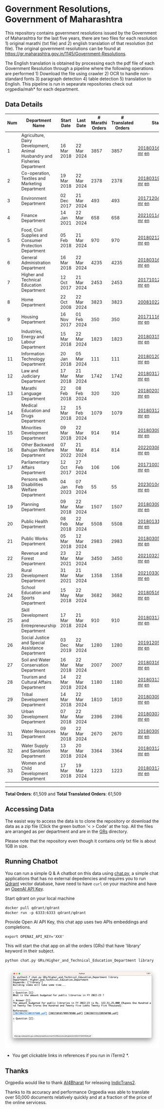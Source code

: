 # Government Resolutions, Government of Maharashtra

This repository contains government resolutions issued by the Government of Maharashtra for the last five years, there are two files for each resolution 1) original marathi (txt file) and 2) english translation of that resolution (txt file). The original government resolutions can be found at https://gr.maharashtra.gov.in/1145/Government-Resolutions.

The English translation is obtained by processing each the pdf file of each Government Resolution through a pipeline where the following operations are performed 1) Download the file using crawler 2) OCR to handle non-standard fonts 3) paragraph detection 4) table  detection 5) translation to English. This pipeline is run in sepearate repositories check out orgpedia/mah* for each department.


## Data Details

| Num | Department Name | Start Date | Last Date | # Marathi Orders | # Translated Orders | Starting Order | Last Order |
| --- | --------------- | ---------- | --------- | ---------------- | ------------------- | -------------- | ---------- |
| 1 | Agriculture, Dairy Development, Animal Husbandry and Fisheries Department | 16 Mar 2018 | 22 Mar 2024 | 3857 | 3857 | [201803161624182101.pdf](https://gr.maharashtra.gov.in/Site/Upload/Government%20Resolutions/English/201803161624182101.pdf) [mr](GRs/Agriculture,_Dairy_Development,_Animal_Husbandry_and_Fisheries_Department/201803161624182101.pdf.mr.txt) [en](GRs/Agriculture,_Dairy_Development,_Animal_Husbandry_and_Fisheries_Department/201803161624182101.pdf.en.txt) | [202403221549511001.pdf](https://gr.maharashtra.gov.in/Site/Upload/Government%20Resolutions/English/202403221549511001.pdf) [mr](GRs/Agriculture,_Dairy_Development,_Animal_Husbandry_and_Fisheries_Department/202403221549511001.pdf.mr.txt) [en](GRs/Agriculture,_Dairy_Development,_Animal_Husbandry_and_Fisheries_Department/202403221549511001.pdf.en.txt) |
| 2 | Co-operation, Textiles and Marketing Department | 19 Mar 2018 | 22 Mar 2024 | 2378 | 2378 | [201803191257576702.pdf](https://gr.maharashtra.gov.in/Site/Upload/Government%20Resolutions/English/201803191257576702.pdf) [mr](GRs/Co-operation,_Textiles_and_Marketing_Department/201803191257576702.pdf.mr.txt) [en](GRs/Co-operation,_Textiles_and_Marketing_Department/201803191257576702.pdf.en.txt) | [202403221128443102.pdf](https://gr.maharashtra.gov.in/Site/Upload/Government%20Resolutions/English/202403221128443102.pdf) [mr](GRs/Co-operation,_Textiles_and_Marketing_Department/202403221128443102.pdf.mr.txt) [en](GRs/Co-operation,_Textiles_and_Marketing_Department/202403221128443102.pdf.en.txt) |
| 3 | Environment Department | 02 Dec 2017 | 21 Mar 2024 | 493 | 493 | [201712041147216904.pdf](https://gr.maharashtra.gov.in/Site/Upload/Government%20Resolutions/English/201712041147216904.pdf) [mr](GRs/Environment_Department/201712041147216904.pdf.mr.txt) [en](GRs/Environment_Department/201712041147216904.pdf.en.txt) | [202403221423085904.pdf](https://gr.maharashtra.gov.in/Site/Upload/Government%20Resolutions/English/202403221423085904.pdf) [mr](GRs/Environment_Department/202403221423085904.pdf.mr.txt) [en](GRs/Environment_Department/202403221423085904.pdf.en.txt) |
| 4 | Finance Department | 14 Jan 2021 | 22 Mar 2024 | 658 | 658 | [202101141237329905.pdf](https://gr.maharashtra.gov.in/Site/Upload/Government%20Resolutions/English/202101141237329905.pdf) [mr](GRs/Finance_Department/202101141237329905.pdf.mr.txt) [en](GRs/Finance_Department/202101141237329905.pdf.en.txt) | [202403221516209905.pdf](https://gr.maharashtra.gov.in/Site/Upload/Government%20Resolutions/English/202403221516209905.pdf) [mr](GRs/Finance_Department/202403221516209905.pdf.mr.txt) [en](GRs/Finance_Department/202403221516209905.pdf.en.txt) |
| 5 | Food, Civil Supplies and Consumer Protection Department | 05 Feb 2018 | 21 Mar 2024 | 970 | 970 | [201802121244545806.pdf](https://gr.maharashtra.gov.in/Site/Upload/Government%20Resolutions/English/201802121244545806.pdf) [mr](GRs/Food,_Civil_Supplies_and_Consumer_Protection_Department/201802121244545806.pdf.mr.txt) [en](GRs/Food,_Civil_Supplies_and_Consumer_Protection_Department/201802121244545806.pdf.en.txt) | [202403211653065306.pdf](https://gr.maharashtra.gov.in/Site/Upload/Government%20Resolutions/English/202403211653065306.pdf) [mr](GRs/Food,_Civil_Supplies_and_Consumer_Protection_Department/202403211653065306.pdf.mr.txt) [en](GRs/Food,_Civil_Supplies_and_Consumer_Protection_Department/202403211653065306.pdf.en.txt) |
| 6 | General Administration Department | 16 Mar 2018 | 22 Mar 2024 | 4235 | 4235 | [201803161224022707.pdf](https://gr.maharashtra.gov.in/Site/Upload/Government%20Resolutions/English/201803161224022707.pdf) [mr](GRs/General_Administration_Department/201803161224022707.pdf.mr.txt) [en](GRs/General_Administration_Department/201803161224022707.pdf.en.txt) | [202403221119436707.pdf](https://gr.maharashtra.gov.in/Site/Upload/Government%20Resolutions/English/202403221119436707.pdf) [mr](GRs/General_Administration_Department/202403221119436707.pdf.mr.txt) [en](GRs/General_Administration_Department/202403221119436707.pdf.en.txt) |
| 7 | Higher and Technical Education Department | 12 Oct 2017 | 21 Mar 2024 | 2453 | 2453 | [201710121514029708.pdf](https://gr.maharashtra.gov.in/Site/Upload/Government%20Resolutions/English/201710121514029708.pdf) [mr](GRs/Higher_and_Technical_Education_Department/201710121514029708.pdf.mr.txt) [en](GRs/Higher_and_Technical_Education_Department/201710121514029708.pdf.en.txt) | [202403221555262308.pdf](https://gr.maharashtra.gov.in/Site/Upload/Government%20Resolutions/English/202403221555262308.pdf) [mr](GRs/Higher_and_Technical_Education_Department/202403221555262308.pdf.mr.txt) [en](GRs/Higher_and_Technical_Education_Department/202403221555262308.pdf.en.txt) |
| 8 | Home Department | 22 Oct 2008 | 22 Mar 2024 | 3823 | 3823 | [20081022.pdf](https://gr.maharashtra.gov.in/Site/Upload/Government%20Resolutions/English/20081022.pdf) [mr](GRs/Home_Department/20081022.pdf.mr.txt) [en](GRs/Home_Department/20081022.pdf.en.txt) | [202403221356378529.pdf](https://gr.maharashtra.gov.in/Site/Upload/Government%20Resolutions/English/202403221356378529.pdf) [mr](GRs/Home_Department/202403221356378529.pdf.mr.txt) [en](GRs/Home_Department/202403221356378529.pdf.en.txt) |
| 9 | Housing Department | 16 Nov 2017 | 01 Feb 2024 | 350 | 350 | [201711161447076609.pdf](https://gr.maharashtra.gov.in/Site/Upload/Government%20Resolutions/English/201711161447076609.pdf) [mr](GRs/Housing_Department/201711161447076609.pdf.mr.txt) [en](GRs/Housing_Department/201711161447076609.pdf.en.txt) | [202402011846017709.pdf](https://gr.maharashtra.gov.in/Site/Upload/Government%20Resolutions/English/202402011846017709.pdf) [mr](GRs/Housing_Department/202402011846017709.pdf.mr.txt) [en](GRs/Housing_Department/202402011846017709.pdf.en.txt) |
| 10 | Industries, Energy and Labour Department | 15 Mar 2018 | 22 Mar 2024 | 1823 | 1823 | [201803151204055010.pdf](https://gr.maharashtra.gov.in/Site/Upload/Government%20Resolutions/English/201803151204055010.pdf) [mr](GRs/Industries,_Energy_and_Labour_Department/201803151204055010.pdf.mr.txt) [en](GRs/Industries,_Energy_and_Labour_Department/201803151204055010.pdf.en.txt) | [202403221721279810.pdf](https://gr.maharashtra.gov.in/Site/Upload/Government%20Resolutions/English/202403221721279810.pdf) [mr](GRs/Industries,_Energy_and_Labour_Department/202403221721279810.pdf.mr.txt) [en](GRs/Industries,_Energy_and_Labour_Department/202403221721279810.pdf.en.txt) |
| 11 | Information Technology Department | 20 Jan 2018 | 05 Mar 2024 | 111 | 111 | [201801201843024511.pdf](https://gr.maharashtra.gov.in/Site/Upload/Government%20Resolutions/English/201801201843024511.pdf) [mr](GRs/Information_Technology_Department/201801201843024511.pdf.mr.txt) [en](GRs/Information_Technology_Department/201801201843024511.pdf.en.txt) | [202403051249430211.pdf](https://gr.maharashtra.gov.in/Site/Upload/Government%20Resolutions/English/202403051249430211.pdf) [mr](GRs/Information_Technology_Department/202403051249430211.pdf.mr.txt) [en](GRs/Information_Technology_Department/202403051249430211.pdf.en.txt) |
| 12 | Law and Judiciary Department | 17 Mar 2018 | 21 Mar 2024 | 1742 | 1742 | [201803171129290212.pdf](https://gr.maharashtra.gov.in/Site/Upload/Government%20Resolutions/English/201803171129290212.pdf) [mr](GRs/Law_and_Judiciary_Department/201803171129290212.pdf.mr.txt) [en](GRs/Law_and_Judiciary_Department/201803171129290212.pdf.en.txt) | [202403211721008512.pdf](https://gr.maharashtra.gov.in/Site/Upload/Government%20Resolutions/English/202403211721008512.pdf) [mr](GRs/Law_and_Judiciary_Department/202403211721008512.pdf.mr.txt) [en](GRs/Law_and_Judiciary_Department/202403211721008512.pdf.en.txt) |
| 13 | Marathi Language Department | 22 Feb 2018 | 08 Feb 2024 | 320 | 320 | [201802031549154233.pdf](https://gr.maharashtra.gov.in/Site/Upload/Government%20Resolutions/English/201802031549154233.pdf) [mr](GRs/Marathi_Language_Department/201802031549154233.pdf.mr.txt) [en](GRs/Marathi_Language_Department/201802031549154233.pdf.en.txt) | [202402081702444933.pdf](https://gr.maharashtra.gov.in/Site/Upload/Government%20Resolutions/English/202402081702444933.pdf) [mr](GRs/Marathi_Language_Department/202402081702444933.pdf.mr.txt) [en](GRs/Marathi_Language_Department/202402081702444933.pdf.en.txt) |
| 14 | Medical Education and Drugs Department | 12 Mar 2018 | 15 Feb 2024 | 1079 | 1079 | [201803121137094813.pdf](https://gr.maharashtra.gov.in/Site/Upload/Government%20Resolutions/English/201803121137094813.pdf) [mr](GRs/Medical_Education_and_Drugs_Department/201803121137094813.pdf.mr.txt) [en](GRs/Medical_Education_and_Drugs_Department/201803121137094813.pdf.en.txt) | [202402151730562913.pdf](https://gr.maharashtra.gov.in/Site/Upload/Government%20Resolutions/English/202402151730562913.pdf) [mr](GRs/Medical_Education_and_Drugs_Department/202402151730562913.pdf.mr.txt) [en](GRs/Medical_Education_and_Drugs_Department/202402151730562913.pdf.en.txt) |
| 15 | Minorities Development Department | 09 Mar 2018 | 22 Mar 2024 | 914 | 914 | [201803091218355314.pdf](https://gr.maharashtra.gov.in/Site/Upload/Government%20Resolutions/English/201803091218355314.pdf) [mr](GRs/Minorities_Development_Department/201803091218355314.pdf.mr.txt) [en](GRs/Minorities_Development_Department/201803091218355314.pdf.en.txt) | [202403221559216314.pdf](https://gr.maharashtra.gov.in/Site/Upload/Government%20Resolutions/English/202403221559216314.pdf) [mr](GRs/Minorities_Development_Department/202403221559216314.pdf.mr.txt) [en](GRs/Minorities_Development_Department/202403221559216314.pdf.en.txt) |
| 16 | Other Backward Bahujan Welfare Department | 07 Mar 2022 | 21 Mar 2024 | 814 | 814 | [202203081752439334.pdf](https://gr.maharashtra.gov.in/Site/Upload/Government%20Resolutions/English/202203081752439334.pdf) [mr](GRs/Other_Backward_Bahujan_Welfare_Department/202203081752439334.pdf.mr.txt) [en](GRs/Other_Backward_Bahujan_Welfare_Department/202203081752439334.pdf.en.txt) | [202403221614173834.pdf](https://gr.maharashtra.gov.in/Site/Upload/Government%20Resolutions/English/202403221614173834.pdf) [mr](GRs/Other_Backward_Bahujan_Welfare_Department/202403221614173834.pdf.mr.txt) [en](GRs/Other_Backward_Bahujan_Welfare_Department/202403221614173834.pdf.en.txt) |
| 17 | Parliamentary Affairs Department | 12 Oct 2017 | 27 Feb 2024 | 106 | 106 | [201710031642378615.pdf](https://gr.maharashtra.gov.in/Site/Upload/Government%20Resolutions/English/201710031642378615.pdf) [mr](GRs/Parliamentary_Affairs_Department/201710031642378615.pdf.mr.txt) [en](GRs/Parliamentary_Affairs_Department/201710031642378615.pdf.en.txt) | [202402271500283915.pdf](https://gr.maharashtra.gov.in/Site/Upload/Government%20Resolutions/English/202402271500283915.pdf) [mr](GRs/Parliamentary_Affairs_Department/202402271500283915.pdf.mr.txt) [en](GRs/Parliamentary_Affairs_Department/202402271500283915.pdf.en.txt) |
| 18 | Persons with Disabilities Welfare Department | 04 Jan 2023 | 07 Feb 2024 | 55 | 55 | [202301041906309635.pdf](https://gr.maharashtra.gov.in/Site/Upload/Government%20Resolutions/English/202301041906309635.pdf) [mr](GRs/Persons_with_Disabilities_Welfare_Department/202301041906309635.pdf.mr.txt) [en](GRs/Persons_with_Disabilities_Welfare_Department/202301041906309635.pdf.en.txt) | [202402071746194335.pdf](https://gr.maharashtra.gov.in/Site/Upload/Government%20Resolutions/English/202402071746194335.pdf) [mr](GRs/Persons_with_Disabilities_Welfare_Department/202402071746194335.pdf.mr.txt) [en](GRs/Persons_with_Disabilities_Welfare_Department/202402071746194335.pdf.en.txt) |
| 19 | Planning Department | 09 Mar 2018 | 22 Mar 2024 | 1507 | 1507 | [201803091441032716.pdf](https://gr.maharashtra.gov.in/Site/Upload/Government%20Resolutions/English/201803091441032716.pdf) [mr](GRs/Planning_Department/201803091441032716.pdf.mr.txt) [en](GRs/Planning_Department/201803091441032716.pdf.en.txt) | [202403221555262916.pdf](https://gr.maharashtra.gov.in/Site/Upload/Government%20Resolutions/English/202403221555262916.pdf) [mr](GRs/Planning_Department/202403221555262916.pdf.mr.txt) [en](GRs/Planning_Department/202403221555262916.pdf.en.txt) |
| 20 | Public Health Department | 08 Feb 2018 | 22 Mar 2024 | 5508 | 5508 | [201801311722275417.pdf](https://gr.maharashtra.gov.in/Site/Upload/Government%20Resolutions/English/201801311722275417.pdf) [mr](GRs/Public_Health_Department/201801311722275417.pdf.mr.txt) [en](GRs/Public_Health_Department/201801311722275417.pdf.en.txt) | [202403221114252717.pdf](https://gr.maharashtra.gov.in/Site/Upload/Government%20Resolutions/English/202403221114252717.pdf) [mr](GRs/Public_Health_Department/202403221114252717.pdf.mr.txt) [en](GRs/Public_Health_Department/202403221114252717.pdf.en.txt) |
| 21 | Public Works Department | 05 Mar 2018 | 12 Mar 2024 | 2983 | 2983 | [201803051515468118.pdf](https://gr.maharashtra.gov.in/Site/Upload/Government%20Resolutions/English/201803051515468118.pdf) [mr](GRs/Public_Works_Department/201803051515468118.pdf.mr.txt) [en](GRs/Public_Works_Department/201803051515468118.pdf.en.txt) | [202403121837444618.pdf](https://gr.maharashtra.gov.in/Site/Upload/Government%20Resolutions/English/202403121837444618.pdf) [mr](GRs/Public_Works_Department/202403121837444618.pdf.mr.txt) [en](GRs/Public_Works_Department/202403121837444618.pdf.en.txt) |
| 22 | Revenue and Forest Department | 23 Mar 2021 | 22 Mar 2024 | 3450 | 3450 | [202103231328393119.pdf](https://gr.maharashtra.gov.in/Site/Upload/Government%20Resolutions/English/202103231328393119.pdf) [mr](GRs/Revenue_and_Forest_Department/202103231328393119.pdf.mr.txt) [en](GRs/Revenue_and_Forest_Department/202103231328393119.pdf.en.txt) | [202403221630204119.pdf](https://gr.maharashtra.gov.in/Site/Upload/Government%20Resolutions/English/202403221630204119.pdf) [mr](GRs/Revenue_and_Forest_Department/202403221630204119.pdf.mr.txt) [en](GRs/Revenue_and_Forest_Department/202403221630204119.pdf.en.txt) |
| 23 | Rural Development Department | 31 Mar 2021 | 21 Mar 2024 | 1358 | 1358 | [202103301021181120.pdf](https://gr.maharashtra.gov.in/Site/Upload/Government%20Resolutions/English/202103301021181120.pdf) [mr](GRs/Rural_Development_Department/202103301021181120.pdf.mr.txt) [en](GRs/Rural_Development_Department/202103301021181120.pdf.en.txt) | [202403211639187120.pdf](https://gr.maharashtra.gov.in/Site/Upload/Government%20Resolutions/English/202403211639187120.pdf) [mr](GRs/Rural_Development_Department/202403211639187120.pdf.mr.txt) [en](GRs/Rural_Development_Department/202403211639187120.pdf.en.txt) |
| 24 | School Education and Sports Department | 15 May 2018 | 22 Mar 2024 | 3682 | 3682 | [201805161114241221.pdf](https://gr.maharashtra.gov.in/Site/Upload/Government%20Resolutions/English/201805161114241221.pdf) [mr](GRs/School_Education_and_Sports_Department/201805161114241221.pdf.mr.txt) [en](GRs/School_Education_and_Sports_Department/201805161114241221.pdf.en.txt) | [202403221314074021.pdf](https://gr.maharashtra.gov.in/Site/Upload/Government%20Resolutions/English/202403221314074021.pdf) [mr](GRs/School_Education_and_Sports_Department/202403221314074021.pdf.mr.txt) [en](GRs/School_Education_and_Sports_Department/202403221314074021.pdf.en.txt) |
| 25 | Skill Development and Entrepreneurship Department | 17 Mar 2018 | 21 Mar 2024 | 910 | 910 | [201803171322099003.pdf](https://gr.maharashtra.gov.in/Site/Upload/Government%20Resolutions/English/201803171322099003.pdf) [mr](GRs/Skill_Development_and_Entrepreneurship_Department/201803171322099003.pdf.mr.txt) [en](GRs/Skill_Development_and_Entrepreneurship_Department/201803171322099003.pdf.en.txt) | [202403211841225503.pdf](https://gr.maharashtra.gov.in/Site/Upload/Government%20Resolutions/English/202403211841225503.pdf) [mr](GRs/Skill_Development_and_Entrepreneurship_Department/202403211841225503.pdf.mr.txt) [en](GRs/Skill_Development_and_Entrepreneurship_Department/202403211841225503.pdf.en.txt) |
| 26 | Social Justice and Special Assistance Department | 03 Dec 2019 | 22 Mar 2024 | 1280 | 1280 | [201912051107011622.pdf](https://gr.maharashtra.gov.in/Site/Upload/Government%20Resolutions/English/201912051107011622.pdf) [mr](GRs/Social_Justice_and_Special_Assistance_Department/201912051107011622.pdf.mr.txt) [en](GRs/Social_Justice_and_Special_Assistance_Department/201912051107011622.pdf.en.txt) | [202403221254192122.pdf](https://gr.maharashtra.gov.in/Site/Upload/Government%20Resolutions/English/202403221254192122.pdf) [mr](GRs/Social_Justice_and_Special_Assistance_Department/202403221254192122.pdf.mr.txt) [en](GRs/Social_Justice_and_Special_Assistance_Department/202403221254192122.pdf.en.txt) |
| 27 | Soil and Water Conservation Department | 16 Mar 2018 | 22 Mar 2024 | 2007 | 2007 | [201803161247582426.pdf](https://gr.maharashtra.gov.in/Site/Upload/Government%20Resolutions/English/201803161247582426.pdf) [mr](GRs/Soil_and_Water_Conservation_Department/201803161247582426.pdf.mr.txt) [en](GRs/Soil_and_Water_Conservation_Department/201803161247582426.pdf.en.txt) | [202403221606379226.pdf](https://gr.maharashtra.gov.in/Site/Upload/Government%20Resolutions/English/202403221606379226......pdf) [mr](GRs/Soil_and_Water_Conservation_Department/202403221606379226.pdf.mr.txt) [en](GRs/Soil_and_Water_Conservation_Department/202403221606379226.pdf.en.txt) |
| 28 | Tourism and Cultural Affairs Department | 14 Mar 2018 | 22 Mar 2024 | 1180 | 1180 | [201803131542054523.pdf](https://gr.maharashtra.gov.in/Site/Upload/Government%20Resolutions/English/201803131542054523.pdf) [mr](GRs/Tourism_and_Cultural_Affairs_Department/201803131542054523.pdf.mr.txt) [en](GRs/Tourism_and_Cultural_Affairs_Department/201803131542054523.pdf.en.txt) | [202403221519473323.pdf](https://gr.maharashtra.gov.in/Site/Upload/Government%20Resolutions/English/202403221519473323.pdf) [mr](GRs/Tourism_and_Cultural_Affairs_Department/202403221519473323.pdf.mr.txt) [en](GRs/Tourism_and_Cultural_Affairs_Department/202403221519473323.pdf.en.txt) |
| 29 | Tribal Development Department | 14 Mar 2018 | 22 Mar 2024 | 1810 | 1810 | [201803091105184924.pdf](https://gr.maharashtra.gov.in/Site/Upload/Government%20Resolutions/English/201803091105184924.pdf) [mr](GRs/Tribal_Development_Department/201803091105184924.pdf.mr.txt) [en](GRs/Tribal_Development_Department/201803091105184924.pdf.en.txt) | [202403211027186024.pdf](https://gr.maharashtra.gov.in/Site/Upload/Government%20Resolutions/English/202403211027186024.pdf) [mr](GRs/Tribal_Development_Department/202403211027186024.pdf.mr.txt) [en](GRs/Tribal_Development_Department/202403211027186024.pdf.en.txt) |
| 30 | Urban Development Department | 07 Mar 2018 | 22 Mar 2024 | 2396 | 2396 | [201803071203178325.pdf](https://gr.maharashtra.gov.in/Site/Upload/Government%20Resolutions/English/201803071203178325.pdf) [mr](GRs/Urban_Development_Department/201803071203178325.pdf.mr.txt) [en](GRs/Urban_Development_Department/201803071203178325.pdf.en.txt) | [202403221702374225.pdf](https://gr.maharashtra.gov.in/Site/Upload/Government%20Resolutions/English/202403221702374225.pdf) [mr](GRs/Urban_Development_Department/202403221702374225.pdf.mr.txt) [en](GRs/Urban_Development_Department/202403221702374225.pdf.en.txt) |
| 31 | Water Resources Department | 09 Mar 2018 | 22 Mar 2024 | 2670 | 2670 | [201803091034435527.pdf](https://gr.maharashtra.gov.in/Site/Upload/Government%20Resolutions/English/201803091034435527.pdf) [mr](GRs/Water_Resources_Department/201803091034435527.pdf.mr.txt) [en](GRs/Water_Resources_Department/201803091034435527.pdf.en.txt) | [202403221255559027.pdf](https://gr.maharashtra.gov.in/Site/Upload/Government%20Resolutions/English/202403221255559027.pdf) [mr](GRs/Water_Resources_Department/202403221255559027.pdf.mr.txt) [en](GRs/Water_Resources_Department/202403221255559027.pdf.en.txt) |
| 32 | Water Supply and Sanitation Department | 13 Mar 2018 | 20 Mar 2024 | 3364 | 3364 | [201803121414108428.pdf](https://gr.maharashtra.gov.in/Site/Upload/Government%20Resolutions/English/201803121414108428.pdf) [mr](GRs/Water_Supply_and_Sanitation_Department/201803121414108428.pdf.mr.txt) [en](GRs/Water_Supply_and_Sanitation_Department/201803121414108428.pdf.en.txt) | [202403201717333428.pdf](https://gr.maharashtra.gov.in/Site/Upload/Government%20Resolutions/English/202403201717333428.pdf) [mr](GRs/Water_Supply_and_Sanitation_Department/202403201717333428.pdf.mr.txt) [en](GRs/Water_Supply_and_Sanitation_Department/202403201717333428.pdf.en.txt) |
| 33 | Women and Child Development Department | 17 Mar 2018 | 19 Mar 2024 | 1223 | 1223 | [201803171539444330.pdf](https://gr.maharashtra.gov.in/Site/Upload/Government%20Resolutions/English/201803171539444330.pdf) [mr](GRs/Women_and_Child_Development_Department/201803171539444330.pdf.mr.txt) [en](GRs/Women_and_Child_Development_Department/201803171539444330.pdf.en.txt) | [202403191216200930.pdf](https://gr.maharashtra.gov.in/Site/Upload/Government%20Resolutions/English/202403191216200930.pdf) [mr](GRs/Women_and_Child_Development_Department/202403191216200930.pdf.mr.txt) [en](GRs/Women_and_Child_Development_Department/202403191216200930.pdf.en.txt) |
----------------------------------------------------------------------------------------------------

**Total Orders**: 61,509 and **Total Translated Orders**: 61,509
## Accessing Data

The easist way to access the data is to clone the repository or download the data as a zip file (Click the green button '< > Code' at the top. All the files are arranged as per department and are in the [GRs](GRs) directory.

Please note that the repository even though it contains only txt file is about 1GB in size.

## Running Chatbot

You can run a simple Q & A chatbot on this data using [chat.py](chat.py), a simple chat applications that has no external depedencies and requires you to run [Qdrant](https://qdrant.tech/) vector database, have need to have `curl` on your machine and have an [OpenAI API Key](https://help.openai.com/en/articles/4936850-where-do-i-find-my-secret-api-key).

Start qdrant on your local machine
```shell
docker pull qdrant/qdrant
docker run -p 6333:6333 qdrant/qdrant
```

Provide Open AI API Key, this chat app uses two APIs embeddings and completions.
```shell
export OPENAI_API_KEY='XXX'
```

This will start the chat app on all the orders (GRs) that have 'library' keyword in their subject.

```shell
python chat.py GRs/Higher_and_Technical_Education_Department library
```

![screenshot of running chat.py](screenshot.png)

* You get clickable links in references if you run in iTerm2 *.

## Thanks

Orgpedia would like to thank [AI4Bharat](https://ai4bharat.iitm.ac.in/) for releasing [IndicTrans2](https://github.com/AI4Bharat/IndicTrans2).

Thanks to its accuracy and performance Orgpedia was able to translate over 50,000 documents relatively quickly and at a fraction of the price of the online servicess.











